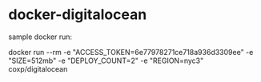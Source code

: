 docker-digitalocean
===================
sample docker run:

docker run --rm -e "ACCESS_TOKEN=6e77978271ce718a936d3309ee" -e "SIZE=512mb" -e "DEPLOY_COUNT=2" -e "REGION=nyc3" coxp/digitalocean
